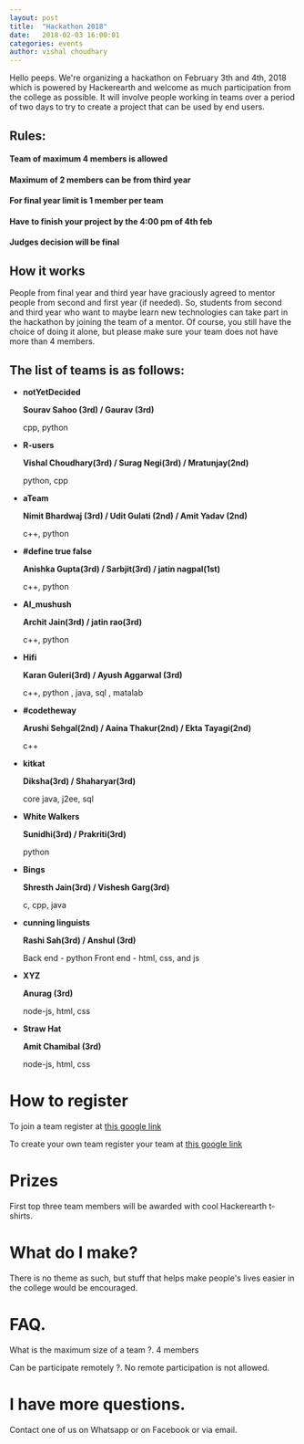 ```yaml
---
layout: post
title:  "Hackathon 2018"
date:   2018-02-03 16:00:01
categories: events
author: vishal choudhary
---
```


Hello peeps. We're organizing a hackathon on February 3th and 4th, 2018 which is powered by Hackerearth and welcome as much participation
from the college as possible. It will involve people working in teams over a period of two days to try to
create a project that can be used by end users.

## Rules:
#### Team of maximum 4 members is allowed 
#### Maximum of 2 members can be from third year 
#### For final year limit is 1 member per team 
#### Have to finish your project by the 4:00 pm of 4th feb 
#### Judges decision will be final 

## How it works

People from final year and third year have graciously agreed to mentor people from second and first year
(if needed). So, students from second and third year who want to maybe learn new technologies can take part
in the hackathon by joining the team of a mentor. Of course, you still have the choice of doing it alone,
but please make sure your team does not have more than 4 members.

## The list of teams is as follows:
* **notYetDecided**

  **Sourav Sahoo (3rd) / Gaurav (3rd)**

  cpp, python

* **R-users**

  **Vishal Choudhary(3rd) / Surag Negi(3rd) / Mratunjay(2nd)**

  python, cpp

* **aTeam**

  **Nimit Bhardwaj (3rd) / Udit Gulati (2nd) / Amit Yadav (2nd)**

  c++, python

* **#define true false**

  **Anishka Gupta(3rd) / Sarbjit(3rd) / jatin nagpal(1st)**

  c++, python

* **Al_mushush**

  **Archit Jain(3rd) / jatin rao(3rd)**

  c++, python 

* **Hifi**

  **Karan Guleri(3rd) / Ayush Aggarwal (3rd)**

  c++, python , java, sql , matalab

* **#codetheway**

  **Arushi Sehgal(2nd) / Aaina Thakur(2nd) / Ekta Tayagi(2nd)**

  c++ 

* **kitkat**

  **Diksha(3rd) / Shaharyar(3rd)**

  core java, j2ee, sql 
* **White Walkers**

  **Sunidhi(3rd) / Prakriti(3rd)**

  python

* **Bings**

  **Shresth Jain(3rd) / Vishesh Garg(3rd)**

  c, cpp, java

* **cunning linguists** 

  **Rashi Sah(3rd) / Anshul (3rd)**  

  Back end - python Front end - html, css, and js

* **XYZ**

  **Anurag (3rd)**

  node-js, html, css

* **Straw Hat**

  **Amit Chamibal (3rd)**

  node-js, html, css

# How to register
To join a team register at [this google link](https://docs.google.com/forms/d/e/1FAIpQLSdMlgv5fivp8E8h-iXx4RDe9zeRfnPaSgA27q80dg4sSMGXJg/viewform)

To create your own team register your team at [this google link](https://docs.google.com/forms/d/e/1FAIpQLSdOU5oLJ5fGGDCKKvY1XCQC3X2jjKGZFy9F4JAK6kHNXvS62A/viewform)
# Prizes 
First top three team members will be awarded with cool Hackerearth t-shirts.

# What do I make?

There is no theme as such, but stuff that helps make people's lives easier in the college would be encouraged.

# FAQ.

What is the maximum size of a team ?.
4 members

Can be participate remotely ?.
No remote participation is not allowed. 


# I have more questions.

Contact one of us on Whatsapp or on Facebook or via email.

